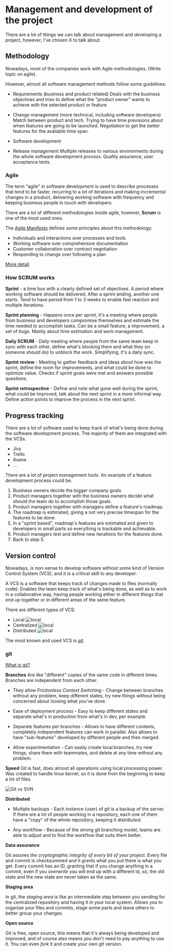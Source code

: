 # Management and development of the project

There are a lot of things we can talk about management and developing a project, however, I've chosen X to talk about.

## Methodology

Nowadays, most of the companies work with Agile methodologies. (Write topic on agile).

However, almost all software management methods follow some guidelines:

- Requirements (business and product related)
Deals with the business objectives and tries to define what the "product owner" wants to achieve with the selected product or feature

- Change management (more technical, including software developers)
Match between product and tech. Trying to have time previsions about when features are going to be launched. Negotiation to get the better features for the available time span.

- Software development 

- Release management
Multiple releases to various environments during the whole software development process. Quality assurance, user acceptance tests.

### Agile

The term "agile" in software development is used to describe processes that tend to be faster, recurring to a lot of iterations and making incremental changes in a product, delivering working software with frequency and keeping business people in touch with developers.

There are a lot of different methodologies inside agile, however, **Scrum** is one of the most used ones.

The [Agile Manifesto](http://agilemanifesto.org/) defines some principles about this methodology:

- Individuals and interactions over processes and tools
- Working software over comprehensive documentation
- Customer collaboration over contract negotiation
- Responding to change over following a plan

[More detail](http://agilemanifesto.org/principles.html)

### How SCRUM works

**Sprint** - a time box with a clearly defined set of objectives. A period where working software should be delivered. After a sprint ending, another one starts. Tend to have period from 1 to 3 weeks to enable fast reaction and multiple iterations.

**Sprint planning** - Happens once per sprint, it's a meeting where people from business and developers compromise themselves and estimate the time needed to accomplish tasks. Can be a small feature, a improvement, a set of bugs. Mainly about time estimation and work management. 

**Daily SCRUM** - Daily meeting where people from the same team keep in sync with each other, define what's blocking them and what they (or someone should do) to unblock the work. Simplifying, it's a daily sync.

**Sprint review** - Meeting to gather feedback and ideas about how was the sprint, define the room for improvements, and what could be done to optimize value. Checks if sprint goals were met and answers possible questions.

**Sprint retrospective** - Define and note what gone well during the sprint, what could be improved, talk about the next sprint in a more informal way. Define action points to improve the process in the next sprint.

## Progress tracking

There are a lot of software used to keep track of what's being done during the software development process. The majority of them are integrated with the VCSs.

- Jira
- Trello
- Asana
- ...

There are a lot of project management tools. An example of a feature development process could be.

1. Business owners decide the bigger company goals
2. Product managers together with the business owners decide what should the team do to accomplish those goals.
3. Product managers together with managers define a feature's roadmap.
4. The roadmap is estimated, giving a not very precise timespan for the features to be done.
5. In a "sprint based", roadmap's features are estimated and given to developers in small parts so everything is trackable and achievable.
6. Product managers test and define new iterations for the features done.
7. Back to step 5.

## Version control

Nowadays, is non-sense to develop software without some kind of Version Control System (VCS), and it is a critical skill to any developer. 

A VCS is a software that keeps track of changes made to files (normally code). Enables the team keep track of what's being done, as well as to work in a collaborative way, having people working either in different things that end up together or in different areas of the same feature.

There are different types of VCS:

- Local
![local][LocalVCS]
- Centralized
![local][CentralizedVCS]
- Distributed
![local][DistributedVCS]

[LocalVCS]: https://git-scm.com/book/en/v2/images/local.png
[CentralizedVCS]: https://git-scm.com/book/en/v2/images/centralized.png
[DistributedVCS]: https://git-scm.com/book/en/v2/images/distributed.png

The most known and used VCS is [*git*](https://git-scm.com).

### git

[What is git?](https://git-scm.com/about)

**Branches**
Are like "different" copies of the same code in different times. Branches are independent from each other.

- They allow *Frictionless Context Switching* - Change between branches without any problem, keep different states, try new things without being concerned about loosing what you've done.

- Ease of deployment process - Easy to keep different states and separate what's in production from what's in dev, per example.

- Separate features per branches - Allows to have different contexts, completely independent features can work in parallel. Also allows to have "sub-features" developed by different people and then merged.

- Allow experimentation - Can easily create local branches, try new things, share them with teammates, and delete at any time without any problem.

**Speed**
Git is fast, does almost all operations using local processing power. Was created to handle linux kernel, so it is done from the beginning to keep a lot of files.

![Git vs SVN][gitVsSVN]

[gitVsSVN]: https://chart.googleapis.com/chart?chxt=x&cht=bvs&chl=git|svn&chd=t:1.53,24.7&chds=0,24.7&chs=100x125&chco=E09FA0|E05F49&chf=bg,s,fcfcfa&chtt=Commit%20B

**Distributed**

- Multiple backups - Each instance (user) of git is a backup of the server. If there are a lot of people working in a repository, each one of them have a "copy" of the whole repository, keeping it *distributed*.

- Any workflow - Because of the strong git branching model, teams are able to adjust and to find the workflow that suits them better.

**Data assurance**

Git assures *the cryptographic integrity of every bit of your project*. Every file and commit is checksummed and it grants what you put there is what you get. Every commit has an ID, granting that if you change anything in a commit, even if you *overwrite* you will end up with a different id, so, the old state and the new state are never taken as the same.

**Staging area**

In git, the *staging area* is like an intermediate step between you sending for the centralized repository and having it in your local system. Allows you to organize your files and commits, stage some parts and leave others to better group your changes.

**Open source**

Git is free, open source, this means that it's always being developed and improved, and of course also means you don't need to pay anything to use it. You can even *fork* it and create your own git version.

